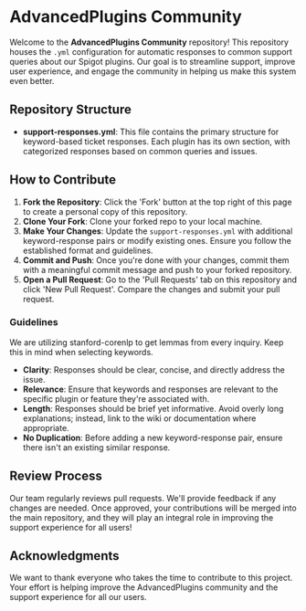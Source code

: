 # AdvancedPlugins Community

Welcome to the **AdvancedPlugins Community** repository! This repository houses the `.yml` configuration for automatic responses to common support queries about our Spigot plugins. Our goal is to streamline support, improve user experience, and engage the community in helping us make this system even better.

## Repository Structure

- **support-responses.yml**: This file contains the primary structure for keyword-based ticket responses. Each plugin has its own section, with categorized responses based on common queries and issues.

## How to Contribute

1. **Fork the Repository**: Click the 'Fork' button at the top right of this page to create a personal copy of this repository.
2. **Clone Your Fork**: Clone your forked repo to your local machine.
3. **Make Your Changes**: Update the `support-responses.yml` with additional keyword-response pairs or modify existing ones. Ensure you follow the established format and guidelines.
4. **Commit and Push**: Once you're done with your changes, commit them with a meaningful commit message and push to your forked repository.
5. **Open a Pull Request**: Go to the 'Pull Requests' tab on this repository and click 'New Pull Request'. Compare the changes and submit your pull request.

### Guidelines
We are utilizing stanford-corenlp to get lemmas from every inquiry. Keep this in mind when selecting keywords.
- **Clarity**: Responses should be clear, concise, and directly address the issue.
- **Relevance**: Ensure that keywords and responses are relevant to the specific plugin or feature they're associated with.
- **Length**: Responses should be brief yet informative. Avoid overly long explanations; instead, link to the wiki or documentation where appropriate.
- **No Duplication**: Before adding a new keyword-response pair, ensure there isn't an existing similar response.

## Review Process

Our team regularly reviews pull requests. We'll provide feedback if any changes are needed. Once approved, your contributions will be merged into the main repository, and they will play an integral role in improving the support experience for all users!

## Acknowledgments

We want to thank everyone who takes the time to contribute to this project. Your effort is helping improve the AdvancedPlugins community and the support experience for all our users.
